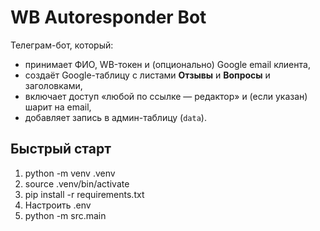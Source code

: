 # WB Autoresponder Bot

Телеграм-бот, который:
- принимает ФИО, WB-токен и (опционально) Google email клиента,
- создаёт Google-таблицу с листами **Отзывы** и **Вопросы** и заголовками,
- включает доступ «любой по ссылке — редактор» и (если указан) шарит на email,
- добавляет запись в админ-таблицу (`data`).

## Быстрый старт

1. python -m venv .venv
2. source .venv/bin/activate
3. pip install -r requirements.txt
4. Настроить .env
5. python -m src.main
